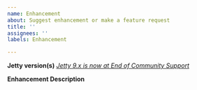 ```yaml
---
name: Enhancement
about: Suggest enhancement or make a feature request
title: ''
assignees: ''
labels: Enhancement

---
```


**Jetty version(s)**
_[Jetty 9.x is now at End of Community Support](https://github.com/jetty/jetty.project/issues/7958)_

**Enhancement Description**

